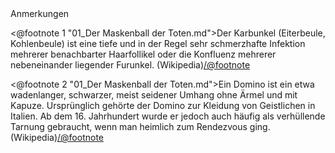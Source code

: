 <div class="anmerkungen">Anmerkungen</div>

<@footnote 1 "01_Der Maskenball der Toten.md">Der Karbunkel (Eiterbeule, Kohlenbeule) ist eine tiefe und in der Regel sehr schmerzhafte Infektion mehrerer benachbarter Haarfollikel oder die Konfluenz mehrerer nebeneinander liegender Furunkel. (Wikipedia)</@footnote>

<@footnote 2 "01_Der Maskenball der Toten.md">Ein Domino ist ein etwa wadenlanger, schwarzer, meist seidener Umhang ohne Ärmel und mit Kapuze. Ursprünglich gehörte der Domino zur Kleidung von Geistlichen in Italien. Ab dem 16. Jahrhundert wurde er jedoch auch häufig als verhüllende Tarnung gebraucht, wenn man heimlich zum Rendezvous ging. (Wikipedia)</@footnote>
